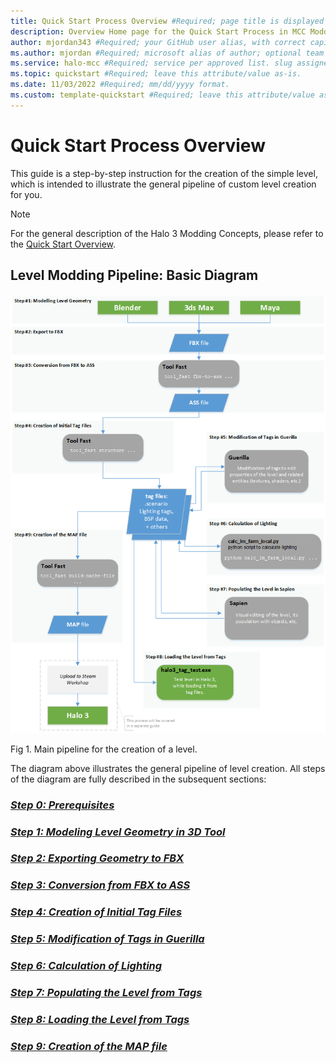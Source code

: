 ```yaml
---
title: Quick Start Process Overview #Required; page title is displayed in search results. Include the brand.
description: Overview Home page for the Quick Start Process in MCC Modding Documentation. #Required; article description that is displayed in search results. 
author: mjordan343 #Required; your GitHub user alias, with correct capitalization.
ms.author: mjordan #Required; microsoft alias of author; optional team alias.
ms.service: halo-mcc #Required; service per approved list. slug assigned by ACOM.
ms.topic: quickstart #Required; leave this attribute/value as-is.
ms.date: 11/03/2022 #Required; mm/dd/yyyy format.
ms.custom: template-quickstart #Required; leave this attribute/value as-is.
---
```


# Quick Start Process Overview

This guide is a step-by-step instruction for the creation of the simple level, which is intended to illustrate the general pipeline of custom level creation for you.

> [!NOTE]
> For the general description of the Halo 3 Modding Concepts, please refer to the [Quick Start Overview](../QuickStartOverview.md).

## Level Modding Pipeline: Basic Diagram

![View of the command prompt when using the tool.exe and a list of the sub-commands.](./media/H3_QuickStart_ProcessDiagram.png)

Fig 1. Main pipeline for the creation of a level.

The diagram above illustrates the general pipeline of level creation. All steps of the diagram are fully described in the subsequent sections: 

### [*Step 0: Prerequisites*](../Process/Step0.md)

### [*Step 1: Modeling Level Geometry in 3D Tool*](../Process/Step1.md)

### [*Step 2: Exporting Geometry to FBX*](../Process/Step2.md)

### [*Step 3: Conversion from FBX to ASS*](../Process/Step3.md)

### [*Step 4: Creation of Initial Tag Files*](../Process/Step4.md)

### [*Step 5: Modification of Tags in Guerilla*](../Process/Step5.md)

### [*Step 6: Calculation of Lighting*](../Process/Step6.md)

### [*Step 7: Populating the Level from Tags*](../Process/Step7.md)

### [*Step 8: Loading the Level from Tags*](../Process/Step8.md)

### [*Step 9: Creation of the MAP file*](../Process/Step9.md)
